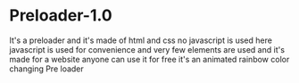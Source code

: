 # Preloader-1.0
It's a preloader and it's made of html and css no javascript is used here javascript is used for convenience and very few elements are used and it's made for a website anyone can use it for free it's an animated rainbow color changing Pre loader 
